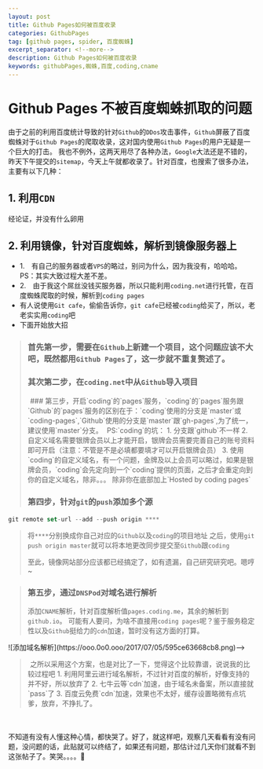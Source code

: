 ```yaml
---
layout: post
title: Github Pages如何被百度收录
categories: GithubPages
tag: [github pages, spider, 百度蜘蛛]
excerpt_separator: <!--more-->
description: Github Pages如何被百度收录
keywords: githubPages,蜘蛛,百度,coding,cname
---
```

# Github Pages 不被百度蜘蛛抓取的问题
由于之前的利用百度统计导致的针对`Github`的`DDos`攻击事件，`Github`屏蔽了百度蜘蛛对于`Github Pages`的爬取收录，这对国内使用`Github Pages`的用户无疑是一个巨大的打击。
我也不例外，这两天用尽了各种办法，`Google`大法还是不错的，昨天下午提交的`sitemap`，今天上午就都收录了。针对百度，也搜索了很多办法，主要有以下几种：
## 1. 利用`CDN`
经论证，并没有什么卵用
<!--more-->
## 2. 利用镜像，针对百度蜘蛛，解析到镜像服务器上
- 1.　有自己的服务器或者`VPS`的略过，别问为什么，因为我没有，哈哈哈。
    PS：其实大致过程大差不差。
- 2.　由于我这个屌丝没钱买服务器，所以只能利用`coding.net`进行托管，在百度蜘蛛爬取的时候，解析到`coding pages`
- 有人说使用`Git cafe`，偷偷告诉你，`git cafe`已经被`coding`给买了，所以，老老实实用`coding`吧
- 下面开始放大招
> ### 首先第一步，需要在`Github`上新建一个项目，这个问题应该不大吧，既然都用`Github Pages`了，这一步就不重复赘述了。
>
> ### 其次第二步，在`coding.net`中从`Github`导入项目
> <img class="lazy-load" src="/res/i/blank.gif" data-src="https://ooo.0o0.ooo/2017/07/05/595ce5dcb28a9.png" alt="导入项目" />
> ### 第三步，开启`coding`的`pages`服务，`coding`的`pages`服务跟`Github`的`pages`服务的区别在于：`coding`使用的分支是`master`或`coding-pages`,`Github`使用的分支是`master`跟`gh-pages`,为了统一，建议使用`master`分支。
> <img class="lazy-load" src="/res/i/blank.gif" data-src="https://ooo.0o0.ooo/2017/07/05/595ce60dd86a9.png" alt="设置pages分支及自定义域名" />
> PS:`coding`的坑：
> 1. 分支跟`github`不一样
> 2. 自定义域名需要银牌会员以上才能开启，银牌会员需要完善自己的账号资料即可开启（注意：不管是不是必填都要填才可以开启银牌会员）
> 3. 使用`coding`的自定义域名，有一个问题，金牌及以上会员可以略过，如果是银牌会员，`coding`会先定向到一个`coding`提供的页面，之后才会重定向到你的自定义域名，除非。。。
> 除非你在底部加上`Hosted by coding pages`
>
> ### 第四步，针对`git`的`push`添加多个源
```javascript
git remote set-url --add --push origin ****
```
> 将`****`分别换成你自己对应的`Github`以及`coding`的项目地址
> 之后，使用`git push origin master`就可以将本地更改同步提交至`Github`跟`coding`
>
> 至此，镜像网站部分应该都已经搞定了，如有遗漏，自己研究研究吧。嗯哼~

> ### 第五步，通过`DNSPod`对域名进行解析
> 添加`CNAME`解析，针对百度解析值`pages.coding.me`，其余的解析到`github.io`。
> 可能有人要问，为啥不直接用`coding pages`呢？鉴于服务稳定性以及`Github`挺给力的`cdn`加速，暂时没有这方面的打算。
<!--> ![添加域名解析](https://ooo.0o0.ooo/2017/07/05/595ce63668cb8.png)-->
> <img class="lazy-load" src="/res/i/blank.gif" data-src="https://ooo.0o0.ooo/2017/07/05/595ce63668cb8.png" alt="添加域名解析" />
> 之所以采用这个方案，也是对比了一下，觉得这个比较靠谱，说说我的比较过程吧
> 1. 利用阿里云进行域名解析，不过针对百度的解析，好像支持的并不好，所以放弃了
> 2. 七牛云等`cdn`加速，由于域名未备案，所以直接就`pass`了
> 3. 百度云免费`cdn`加速，效果也不太好，缓存设置略微有点坑爹，放弃，不挣扎了。

<br/><br/>
不知道有没有人懂这种心情，都快哭了。好了，就这样吧，观察几天看看有没有问题，没问题的话，此贴就可以终结了，如果还有问题，那估计过几天你们就看不到这张帖子了。笑哭。。。。🤣
<!--![百度抓取](https://ooo.0o0.ooo/2017/07/05/595ce6610f1b7.png)-->
<img class="lazy-load" src="/res/i/blank.gif" data-src="https://ooo.0o0.ooo/2017/07/05/595ce6610f1b7.png" alt="百度抓取" />